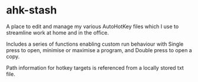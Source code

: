# ahk-stash
A place to edit and manage my various AutoHotKey files which I use to streamline work at home and in the office.

Includes a series of functions enabling custom run behaviour with Single press to open, minimise or maximise a program, and Double press to open a copy.

Path information for hotkey targets is referenced from a locally stored txt file.